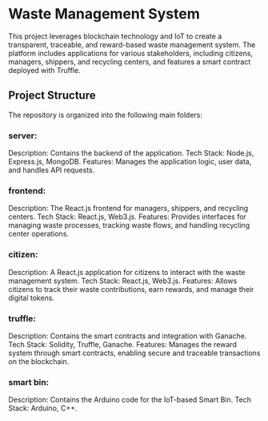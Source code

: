 # Waste Management System
This project leverages blockchain technology and IoT to create a transparent, traceable, and reward-based waste management system. The platform includes applications for various stakeholders, including citizens, managers, shippers, and recycling centers, and features a smart contract deployed with Truffle.

## Project Structure
The repository is organized into the following main folders:

### server:

Description: Contains the backend of the application.
Tech Stack: Node.js, Express.js, MongoDB.
Features: Manages the application logic, user data, and handles API requests.

### frontend:

Description: The React.js frontend for managers, shippers, and recycling centers.
Tech Stack: React.js, Web3.js.
Features: Provides interfaces for managing waste processes, tracking waste flows, and handling recycling center operations.

### citizen:

Description: A React.js application for citizens to interact with the waste management system.
Tech Stack: React.js, Web3.js.
Features: Allows citizens to track their waste contributions, earn rewards, and manage their digital tokens.

### truffle:

Description: Contains the smart contracts and integration with Ganache.
Tech Stack: Solidity, Truffle, Ganache.
Features: Manages the reward system through smart contracts, enabling secure and traceable transactions on the blockchain.

### smart bin:

Description: Contains the Arduino code for the IoT-based Smart Bin.
Tech Stack: Arduino, C++.

